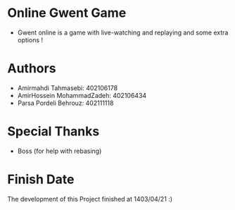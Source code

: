 # Online Gwent Game
- Gwent online is a game with live-watching and replaying and some extra options !

# Authors
- Amirmahdi Tahmasebi: 402106178
- AmirHossein MohammadZadeh: 402106434
- Parsa Pordeli Behrouz: 402111118

# Special Thanks
- Boss (for help with rebasing)

# Finish Date
The development of this Project finished at 1403/04/21  :)